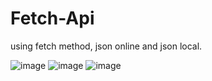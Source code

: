 # Fetch-Api
using fetch method, json online and json local.

![image](https://user-images.githubusercontent.com/90789950/168379585-9e07d1eb-040f-4a41-bbc2-a5f67fca9a23.png)
![image](https://user-images.githubusercontent.com/90789950/168379685-85edb51d-c6bf-4116-84e2-213555e00129.png)
![image](https://user-images.githubusercontent.com/90789950/168379733-b6dbc9fc-bb63-4411-8444-dc50dc31e320.png)
